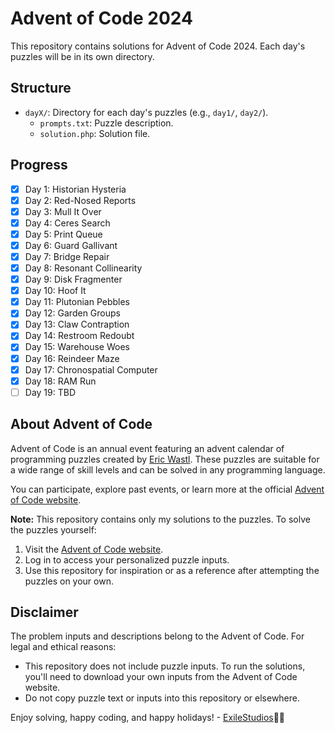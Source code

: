 # Advent of Code 2024

This repository contains solutions for Advent of Code 2024. Each day's puzzles will be in its own directory.

## Structure
- `dayX/`: Directory for each day's puzzles (e.g., `day1/`, `day2/`).
  - `prompts.txt`: Puzzle description.
  - `solution.php`: Solution file.

## Progress
- [x] Day 1: Historian Hysteria
- [x] Day 2: Red-Nosed Reports
- [x] Day 3: Mull It Over
- [x] Day 4: Ceres Search
- [x] Day 5: Print Queue
- [x] Day 6: Guard Gallivant
- [x] Day 7: Bridge Repair
- [x] Day 8: Resonant Collinearity
- [x] Day 9: Disk Fragmenter
- [x] Day 10: Hoof It
- [x] Day 11: Plutonian Pebbles
- [x] Day 12: Garden Groups
- [x] Day 13: Claw Contraption
- [x] Day 14: Restroom Redoubt
- [x] Day 15: Warehouse Woes
- [x] Day 16: Reindeer Maze
- [x] Day 17: Chronospatial Computer
- [x] Day 18: RAM Run
- [ ] Day 19: TBD

## About Advent of Code

Advent of Code is an annual event featuring an advent calendar of programming puzzles created by [Eric Wastl](https://twitter.com/ericwastl). These puzzles are suitable for a wide range of skill levels and can be solved in any programming language.

You can participate, explore past events, or learn more at the official [Advent of Code website](https://adventofcode.com/).

**Note:** This repository contains only my solutions to the puzzles. To solve the puzzles yourself:
1. Visit the [Advent of Code website](https://adventofcode.com/).
2. Log in to access your personalized puzzle inputs.
3. Use this repository for inspiration or as a reference after attempting the puzzles on your own.

## Disclaimer

The problem inputs and descriptions belong to the Advent of Code. For legal and ethical reasons:
- This repository does not include puzzle inputs. To run the solutions, you'll need to download your own inputs from the Advent of Code website.
- Do not copy puzzle text or inputs into this repository or elsewhere.

Enjoy solving, happy coding, and happy holidays! - [ExileStudios](https://github.com/ExileStudios)🎄🌟